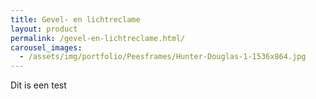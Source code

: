 ```yaml
---
title: Gevel- en lichtreclame
layout: product
permalink: /gevel-en-lichtreclame.html/
carousel_images:
  - /assets/img/portfolio/Peesframes/Hunter-Douglas-1-1536x864.jpg
---
```


Dit is een test
